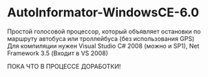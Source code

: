 # AutoInformator-WindowsCE-6.0
 Простой голосовой процессор, который объявляет остановки по маршруту автобуса или троллейбуса (без использования GPS)  
 Для компиляции нужен Visual Studio C# 2008 (можно и SP1), Net Framework 3.5 (Входит в VS 2008)  
 
 ПОКА ЧТО В ПРОЦЕССЕ ДОРАБОТКИ!
